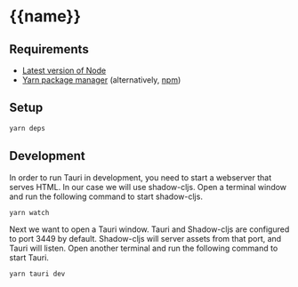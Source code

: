 # {{name}}

## Requirements

* [Latest version of Node](https://nodejs.org/)
* [Yarn package manager](https://yarnpkg.com/) (alternatively, [npm](https://www.npmjs.com/))

## Setup

```sh
yarn deps
```

## Development

In order to run Tauri in development, you need to start a webserver that serves
HTML. In our case we will use shadow-cljs. Open a terminal window and run the
following command to start shadow-cljs.

```sh
yarn watch
```

Next we want to open a Tauri window. Tauri and Shadow-cljs are configured to
port 3449 by default. Shadow-cljs will server assets from that port, and Tauri
will listen. Open another terminal and run the following command to start Tauri.

```sh
yarn tauri dev
```
